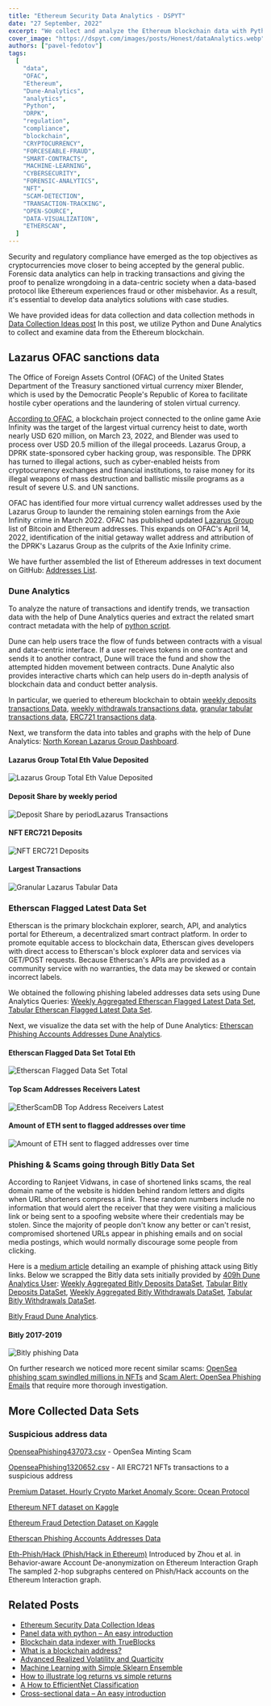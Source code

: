 ```yaml
---
title: "Ethereum Security Data Analytics - DSPYT"
date: "27 September, 2022"
excerpt: "We collect and analyze the Ethereum blockchain data with Python and Dune Analytics, particularly focusing on Lazarus Group."
cover_image: "https://dspyt.com/images/posts/Honest/dataAnalytics.webp"
authors: ["pavel-fedotov"]
tags:
  [
    "data",
    "OFAC",
    "Ethereum",
    "Dune-Analytics",
    "analytics",
    "Python",
    "DRPK",
    "regulation",
    "compliance",
    "blockchain",
    "CRYPTOCURRENCY",
    "FORCESEABLE-FRAUD",
    "SMART-CONTRACTS",
    "MACHINE-LEARNING",
    "CYBERSECURITY",
    "FORENSIC-ANALYTICS",
    "NFT",
    "SCAM-DETECTION",
    "TRANSACTION-TRACKING",
    "OPEN-SOURCE",
    "DATA-VISUALIZATION",
    "ETHERSCAN",
  ]
---
```


Security and regulatory compliance have emerged as the top objectives as cryptocurrencies move closer to being accepted by the general public.
Forensic data analytics can help in tracking transactions and giving the proof to penalize wrongdoing in a data-centric society when a data-based protocol like Ethereum experiences fraud or other misbehavior. As a result, it's essential to develop data analytics solutions with case studies.

We have provided ideas for data collection and data collection methods in [Data Collection Ideas post](https://dspyt.com/data_collection_ideas)
In this post, we utilize Python and Dune Analytics to collect and examine data from the Ethereum blockchain.

## Lazarus OFAC sanctions data

The Office of Foreign Assets Control (OFAC) of the United States Department of the Treasury sanctioned virtual currency mixer Blender, which is used by the Democratic People's Republic of Korea to facilitate hostile cyber operations and the laundering of stolen virtual currency.

[According to OFAC](https://home.treasury.gov/news/press-releases/jy0768), a blockchain project connected to the online game Axie Infinity was the target of the largest virtual currency heist to date, worth nearly USD 620 million, on March 23, 2022, and Blender was used to process over USD 20.5 million of the illegal proceeds. Lazarus Group, a DPRK state-sponsored cyber hacking group, was responsible. The DPRK has turned to illegal actions, such as cyber-enabled heists from cryptocurrency exchanges and financial institutions, to raise money for its illegal weapons of mass destruction and ballistic missile programs as a result of severe U.S. and UN sanctions.

OFAC has identified four more virtual currency wallet addresses used by the Lazarus Group to launder the remaining stolen earnings from the Axie Infinity crime in March 2022. OFAC has published updated [Lazarus Group](https://home.treasury.gov/policy-issues/financial-sanctions/recent-actions/20220506) list of Bitcoin and Ethereum addresses.
This expands on OFAC's April 14, 2022, identification of the initial getaway wallet address and attribution of the DPRK's Lazarus Group as the culprits of the Axie Infinity crime.

We have further assembled the list of Ethereum addresses in text document on GitHub:
[Addresses List](https://github.com/dspytdao/Eth_Data/blob/main/LazarusGroup.txt).

### Dune Analytics

To analyze the nature of transactions and identify trends, we transaction data with the help of Dune Analytics queries and extract the related smart contract metadata with the help of [python script](https://github.com/dspytdao/Eth_Data/blob/main/script.py).

Dune can help users trace the flow of funds between contracts with a visual and data-centric interface.
If a user receives tokens in one contract and sends it to another contract, Dune will trace the fund and show the attempted hidden movement between contracts. Dune Analytic also provides interactive charts which can help users do in-depth analysis of blockchain data and conduct better analysis.

In particular, we queried to ethereum blockchain to obtain
[weekly deposits transactions Data](https://github.com/dspytdao/Eth_Data/blob/main/LazarusTxs1321434.csv),
[weekly withdrawals transactions data](https://github.com/dspytdao/Eth_Data/blob/main/LazarusWeeklyWithdrawalsTxs1322493.csv),
[granular tabular transactions data](https://github.com/dspytdao/Eth_Data/blob/main/LazarusTabularTxs1322519.csv),
[ERC721 transactions data](https://github.com/dspytdao/Eth_Data/blob/main/LazarusNFTsTxs1322436.csv).

Next, we transform the data into tables and graphs with the help of Dune Analytics:
[North Korean Lazarus Group Dashboard](https://dune.com/pfedprog/lazarus).

#### Lazarus Group Total Eth Value Deposited

![Lazarus Group Total Eth Value Deposited](https://dspyt.com/images/posts/Honest/TotalEth.webp)

#### Deposit Share by weekly period

![Deposit Share by periodLazarus Transactions](https://dspyt.com/images/posts/Honest/DepositShareW.webp)

#### NFT ERC721 Deposits

![NFT ERC721 Deposits](https://dspyt.com/images/posts/Honest/NFTs.webp)

#### Largest Transactions

![Granular Lazarus Tabular Data](https://dspyt.com/images/posts/Honest/Txs.webp)

### Etherscan Flagged Latest Data Set

Etherscan is the primary blockchain explorer, search, API, and analytics portal for Ethereum, a decentralized smart contract platform.
In order to promote equitable access to blockchain data, Etherscan gives developers with direct access to Etherscan's block explorer data and services via GET/POST requests.
Because Etherscan's APIs are provided as a community service with no warranties, the data may be skewed or contain incorrect labels.

We obtained the following phishing labeled addresses data sets using Dune Analytics Queries:
[Weekly Aggregated Etherscan Flagged Latest Data Set](https://github.com/dspytdao/Eth_Data/blob/main/EtherScanFLagged1322553.csv),
[Tabular Etherscan Flagged Latest Data Set](https://github.com/dspytdao/Eth_Data/blob/main/EtherScanFlaggedTabular1322553.csv).

Next, we visualize the data set with the help of Dune Analytics:
[Etherscan Phishing Accounts Addresses Dune Analytics](https://dune.com/pfedprog/eth-sent-to-flagged-etherscam-addresses).

#### Etherscan Flagged Data Set Total Eth

![Etherscan Flagged Data Set Total](https://dspyt.com/images/posts/Honest/EtherScanTE.webp)

#### Top Scam Addresses Receivers Latest

![EtherScamDB Top Address Receivers Latest](https://dspyt.com/images/posts/Honest/DB.webp)

#### Amount of ETH sent to flagged addresses over time

![Amount of ETH sent to flagged addresses over time](https://dspyt.com/images/posts/Honest/graph.webp)

### Phishing & Scams going through Bitly Data Set

According to Ranjeet Vidwans, in case of shortened links scams, the real domain name of the website is hidden behind random letters and digits when URL shorteners compress a link. These random numbers include no information that would alert the receiver that they were visiting a malicious link or being sent to a spoofing website where their credentials may be stolen. Since the majority of people don't know any better or can't resist, compromised shortened URLs appear in phishing emails and on social media postings, which would normally discourage some people from clicking.

Here is a [medium article](https://medium.com/mycrypto/following-an-ethereum-phishing-scam-down-the-rabbit-hole-9790484c3431) detailing an example of phishing attack using Bitly links. Below we scrapped the Bitly data sets initially provided by [409h Dune Analytics User](https://dune.com/409h):
[Weekly Aggregated Bitly Deposits DataSet](https://github.com/dspytdao/Eth_Data/blob/main/EtherScanFLagged1322553.csv),
[Tabular Bitly Deposits DataSet](https://github.com/dspytdao/Eth_Data/blob/main/bitlyDepositsTabular810.csv),
[Weekly Aggregated Bitly Withdrawals DataSet](https://github.com/dspytdao/Eth_Data/blob/main/bitlyWithdrawalsWeekly815.csv),
[Tabular Bitly Withdrawals DataSet](https://github.com/dspytdao/Eth_Data/blob/main/bitlyWithdrawalsTabular812.csv).

[Bitly Fraud Dune Analytics](https://dune.com/pfedprog/phishingandscams-going-through-bitly).

#### Bitly 2017-2019

![Bitly phishing Data](https://dspyt.com/images/posts/Honest/Bitly.webp)

On further research we noticed more recent similar scams: [OpenSea phishing scam swindled millions in NFTs](https://www.pcgamer.com/opensea-phishing-scam-swindled-millions-in-nfts/) and [Scam Alert: OpenSea Phishing Emails](https://news.trendmicro.com/2022/03/12/scam-alert-opensea-phishing-emails/) that require more thorough investigation.

## More Collected Data Sets

### Suspicious address data

[OpenseaPhishing437073.csv](https://github.com/dspytdao/Eth_Data/blob/main/OpenseaPhishing437073.csv) - OpenSea Minting Scam

[OpenseaPhishing1320652.csv](https://github.com/dspytdao/Eth_Data/blob/main/OpenseaPhishing1320652.csv) - All ERC721 NFTs transactions to a suspicious address

[Premium Dataset. Hourly Crypto Market Anomaly Score: Ocean Protocol](https://market.oceanprotocol.com/asset/did:op:0d3c8845df538dff98a08e0cc9d572cf4703d9324eb5887e91e9c8d97474e8ae)

[Ethereum NFT dataset on Kaggle](https://www.kaggle.com/datasets/simiotic/ethereum-nfts)

[Ethereum Fraud Detection Dataset on Kaggle](https://www.kaggle.com/datasets/vagifa/ethereum-frauddetection-dataset)

[Etherscan Phishing Accounts Addresses Data](https://etherscan.io/accounts/label/phish-hack?subcatid=undefined&size=100&start=0&col=3&order=desc)

[Eth-Phish/Hack (Phish/Hack in Ethereum)](https://paperswithcode.com/dataset/eth-phish-hack)
Introduced by Zhou et al. in Behavior-aware Account De-anonymization on Ethereum Interaction Graph
The sampled 2-hop subgraphs centered on Phish/Hack accounts on the Ethereum Interaction graph.

## Related Posts

- [Ethereum Security Data Collection Ideas](https://dspyt.com/data_collection_ideas)
- [Panel data with python – An easy introduction](https://dspyt.com/panel-data-econometrics-an-introduction-with-an-example-in-python)
- [Blockchain data indexer with TrueBlocks](https://dspyt.com/blockchain-data-indexer-with-trueblocks)
- [What is a blockchain address?](https://dspyt.com/what-is-blockchain-address)
- [Advanced Realized Volatility and Quarticity](https://dspyt.com/advanced-realized-volatility-and-quarticity)
- [Machine Learning with Simple Sklearn Ensemble](https://dspyt.com/machine-learning-simple-sklearn-ensemble)
- [How to illustrate log returns vs simple returns](https://dspyt.com/simple-returns-log-return-and-volatility-simple-introduction)
- [A How to EfficientNet Classification](https://dspyt.com/efficientnet-classification)
- [Cross-sectional data – An easy introduction](https://dspyt.com/cross-sectional-data-an-easy-introduction)
